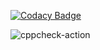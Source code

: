 
[![Codacy Badge](https://api.codacy.com/project/badge/Grade/168078c079004ace921937b9b09998e0)](https://app.codacy.com/manual/shabanarp5/stepin105014?utm_source=github.com&utm_medium=referral&utm_content=stepin105014/stepin105014&utm_campaign=Badge_Grade_Dashboard)

![cppcheck-action](https://github.com/stepin105014/stepin105014/workflows/cppcheck-action/badge.svg)
